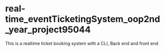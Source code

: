 # real-time_eventTicketingSystem_oop2nd_year_project95044
This is a realtime ticket booking system with a CLI, Back end and front end
